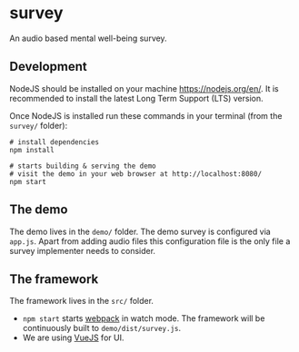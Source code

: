 # survey

An audio based mental well-being survey.

## Development

NodeJS should be installed on your machine https://nodejs.org/en/. It is recommended to install the latest Long Term Support (LTS) version.

Once NodeJS is installed run these commands in your terminal (from the `survey/` folder):

```
# install dependencies
npm install

# starts building & serving the demo
# visit the demo in your web browser at http://localhost:8080/
npm start
```

## The demo

The demo lives in the `demo/` folder. The demo survey is configured via `app.js`. Apart from adding audio files this configuration file is the only file a survey implementer needs to consider.

## The framework

The framework lives in the `src/` folder.

- `npm start` starts [webpack](https://webpack.js.org/) in watch mode. The framework will be continuously built to `demo/dist/survey.js`.
- We are using [VueJS](https://v3.vuejs.org/) for UI.
